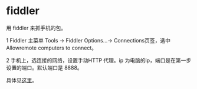 # fiddler
用 fiddler 来抓手机的包。

1 Fiddler 主菜单 Tools -> Fiddler Options…-> Connections页签，选中Allowremote computers to connect。

2 手机上，选连接的网络，设置手动HTTP 代理。ip 为电脑的ip，端口是在第一步设置的端口。默认端口是 8888。

具体见[这里](http://blog.csdn.net/zshq280017423/article/details/8928616)。
